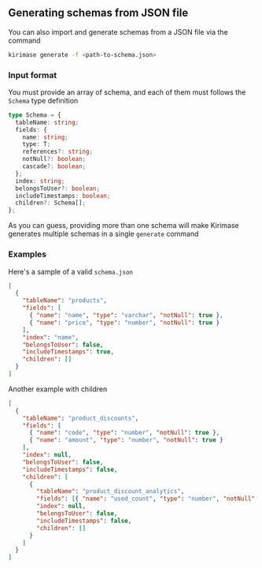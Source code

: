 ## Generating schemas from JSON file

You can also import and generate schemas from a JSON file via the command

```sh
kirimase generate -f <path-to-schema.json>
```

### Input format

You must provide an array of schema, and each of them must follows the `Schema` type definition

```typescript
type Schema = {
  tableName: string;
  fields: {
    name: string;
    type: T;
    references?: string;
    notNull?: boolean;
    cascade?: boolean;
  };
  index: string;
  belongsToUser?: boolean;
  includeTimestamps: boolean;
  children?: Schema[];
};
```

As you can guess, providing more than one schema will make Kirimase generates multiple schemas in a single `generate` command

### Examples

Here's a sample of a valid `schema.json`

```json
[
  {
    "tableName": "products",
    "fields": [
      { "name": "name", "type": "varchar", "notNull": true },
      { "name": "price", "type": "number", "notNull": true }
    ],
    "index": "name",
    "belongsToUser": false,
    "includeTimestamps": true,
    "children": []
  }
]
```

Another example with children

```json
[
  {
    "tableName": "product_discounts",
    "fields": [
      { "name": "code", "type": "number", "notNull": true },
      { "name": "amount", "type": "number", "notNull": true }
    ],
    "index": null,
    "belongsToUser": false,
    "includeTimestamps": false,
    "children": [
      {
        "tableName": "product_discount_analytics",
        "fields": [{ "name": "used_count", "type": "number", "notNull": true }],
        "index": null,
        "belongsToUser": false,
        "includeTimestamps": false,
        "children": []
      }
    ]
  }
]
```

